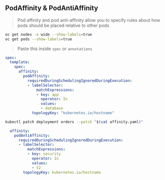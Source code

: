 ## PodAffinity & PodAntiAffinity 

> Pod affinity and pod anti-affinity allow you to specify rules about how pods should be placed relative to other pods

```sh
oc get nodes -o wide --show-labels=true
oc get pods --show-labels=true
```
> Paste this inside `spec`  or `annotations` 
```yaml
spec:
  template:
    spec:
      affinity:
        podAffinity:
          requiredDuringSchedulingIgnoredDuringExecution:
          - labelSelector:
              matchExpressions:
              - key: app
                operator: In
                values:
                - database
            topologyKey: "kubernetes.io/hostname"
```      
```sh
kubectl patch deployment orders --patch "$(cat affinity.yaml)"
```

```yaml
  affinity:
    podAntiAffinity:
      requiredDuringSchedulingIgnoredDuringExecution:
      - labelSelector:
          matchExpressions:
          - key: security
            operator: In
            values:
            - S2
        topologyKey: kubernetes.io/hostname
```        
